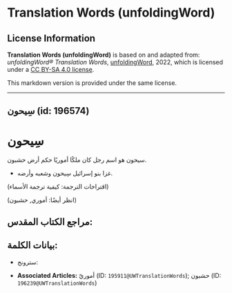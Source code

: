 # Translation Words (unfoldingWord)

## License Information

**Translation Words (unfoldingWord)** is based on and adapted from: _unfoldingWord® Translation Words_, [unfoldingWord](https://unfoldingword.org/utw), 2022, which is licensed under a [CC BY-SA 4.0 license](https://creativecommons.org/licenses/by-sa/4.0/legalcode.en).

This markdown version is provided under the same license.



--------------------------------

## سِيحون (id: 196574)

سِيحون
======

سيحون هو اسم رجل كان ملكًا أموريًا حكم أرض حشبون.

* غزا بنو إسرائيل سِيحون وشعبه وأرضه.

(اقتراحات الترجمة: كيفية ترجمة الأسماء)

(انظر أيضًا: أموري, حشبون)

مراجع الكتاب المقدس:
--------------------

بيانات الكلمة:
--------------

* سترونج:

* **Associated Articles:** أموريّ (ID: `195911@UWTranslationWords`); حشبون (ID: `196239@UWTranslationWords`)

